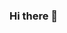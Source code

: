 ### Hi there 👋

<!--
**Npnishanthk/Npnishanthk** is a ✨ _special_ ✨ repository because its `README.md` (this file) appears on your GitHub profile.

Here are some ideas to get you started:

- 🔭 I’m currently working on ...
- 🌱 I’m currently Pursuing Master of Science in Data Analytics Engineering at Northeastern University,Boston 
-  I’m looking to collaborate on ...
- 🤔 I’m looking for help with ...
- 💬 Ask me about ...
- 📫 How to reach me: LinkedIn : https://www.linkedin.com/in/nishanth-purusotham-kesavan/
Email : nishanth.19978@gmail.com
- 😄 Pronouns: ...
- ⚡ Fun fact: ...
-->
